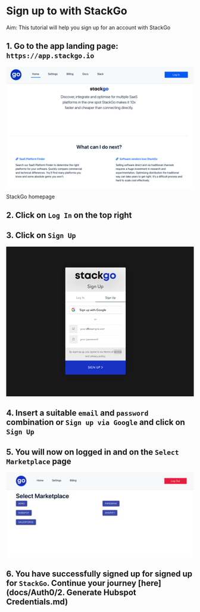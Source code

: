 # Sign up to with StackGo

Aim: This tutorial will help you sign up for an account with StackGo

## 1. Go to the app landing page: `https://app.stackgo.io`

![../assets/signup_images/Signup4.png](../../assets/signup_images/Signup4.png)

StackGo homepage

## 2. Click on `Log In` on the top right


## 3. Click on `Sign Up`
![../assets/signup_images/SignUp1.png](../../assets/signup_images/SignUp1.png)


## 4. Insert a suitable `email` and `password` combination or `Sign up via Google` and click on `Sign Up`

## 5. You will now on logged in and on the `Select Marketplace` page

![../assets/signup_images/SignUp3.png](../../assets/signup_images/SignUp2.png)

## 6. You have successfully signed up for signed up for `StackGo`. Continue your journey [here](docs/Auth0/2. Generate Hubspot Credentials.md)